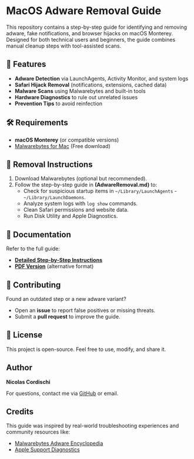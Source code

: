 # MacOS Adware Removal Guide  

This repository contains a step-by-step guide for identifying and removing adware, fake notifications, and browser hijacks on macOS Monterey. Designed for both technical users and beginners, the guide combines manual cleanup steps with tool-assisted scans.  

## 📌 Features  

- **Adware Detection** via LaunchAgents, Activity Monitor, and system logs  
- **Safari Hijack Removal** (notifications, extensions, cached data)  
- **Malware Scans** using Malwarebytes and built-in tools  
- **Hardware Diagnostics** to rule out unrelated issues  
- **Prevention Tips** to avoid reinfection  

## 🛠 Requirements  

- **macOS Monterey** (or compatible versions)  
- [Malwarebytes for Mac](https://www.malwarebytes.com/mac) (Free download)  

## 🚀 Removal Instructions  

1. Download Malwarebytes (optional but recommended).  
2. Follow the step-by-step guide in **(AdwareRemoval.md)** to:  
   - Check for suspicious startup items in `~/Library/LaunchAgents` - `~/Library/LaunchDaemons`.  
   - Analyze system logs with `log show` commands.  
   - Clean Safari permissions and website data.  
   - Run Disk Utility and Apple Diagnostics.  

## 📄 Documentation  

Refer to the full guide:  
- **[Detailed Step-by-Step Instructions](AdwareRemoval.md)**  
- **[PDF Version](Removing_Adware_MacOs_Monterey.pdf)** (alternative format)  

## 🤝 Contributing  

Found an outdated step or a new adware variant?  
- Open an **issue** to report false positives or missing threats.  
- Submit a **pull request** to improve the guide.  

## 📜 License  

This project is open-source. Feel free to use, modify, and share it.  

## Author  

**Nicolas Cordischi**  

For questions, contact me via [GitHub](https://github.com/Nicit-333) or email.  

## Credits  

This guide was inspired by real-world troubleshooting experiences and community resources like:  
- [Malwarebytes Adware Encyclopedia](https://www.malwarebytes.com/adware)  
- [Apple Support Diagnostics](https://support.apple.com/en-us/HT202731)  

